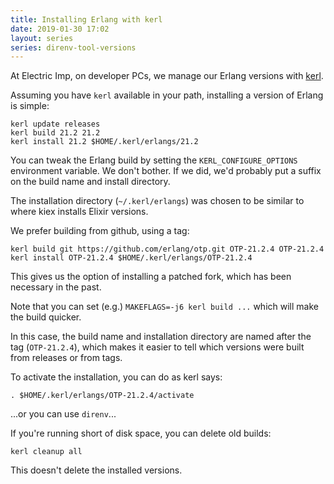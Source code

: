 ```yaml
---
title: Installing Erlang with kerl
date: 2019-01-30 17:02
layout: series
series: direnv-tool-versions
---
```


At Electric Imp, on developer PCs, we manage our Erlang versions with [kerl](https://github.com/yrashk/kerl).

Assuming you have `kerl` available in your path, installing a version of Erlang
is simple:

    kerl update releases
    kerl build 21.2 21.2
    kerl install 21.2 $HOME/.kerl/erlangs/21.2

You can tweak the Erlang build by setting the `KERL_CONFIGURE_OPTIONS`
environment variable. We don't bother. If we did, we'd probably put a suffix on
the build name and install directory.

The installation directory (`~/.kerl/erlangs`) was chosen to be similar to
where kiex installs Elixir versions.

We prefer building from github, using a tag:

    kerl build git https://github.com/erlang/otp.git OTP-21.2.4 OTP-21.2.4
    kerl install OTP-21.2.4 $HOME/.kerl/erlangs/OTP-21.2.4

This gives us the option of installing a patched fork, which has been necessary
in the past.

Note that you can set (e.g.) `MAKEFLAGS=-j6 kerl build ...` which will make the
build quicker.

In this case, the build name and installation directory are named after the tag
(`OTP-21.2.4`), which makes it easier to tell which versions were built from
releases or from tags.

To activate the installation, you can do as kerl says:

    . $HOME/.kerl/erlangs/OTP-21.2.4/activate

...or you can use `direnv`...

If you're running short of disk space, you can delete old builds:

    kerl cleanup all

This doesn't delete the installed versions.
